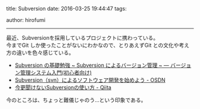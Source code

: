 title: Subversion
date: 2016-03-25 19:44:47
tags:

author: hirofumi

---
最近、Subversionを採用しているプロジェクトに携わっている。  
今までGit しか使ったことがないにわかなので、とりあえずGit との文化や考え方の違いを色々感じている。

-   [Subversion の基礎勉強 ~ Subversion によるバージョン管理 ~ — バージョン管理システム入門(初心者向け)](http://tracpath.com/bootcamp/learning_subversion.html)
-   [Subversion（svn）によるソフトウェア開発を始めよう - OSDN](https://osdn.jp/svn/)
-   [今更聞けないSubversionの使い方 - Qiita](http://qiita.com/mountcedar/items/e756bb9136e3b1722bb2)

今のところは、ちょっと難儀じゃのう…という印象である。